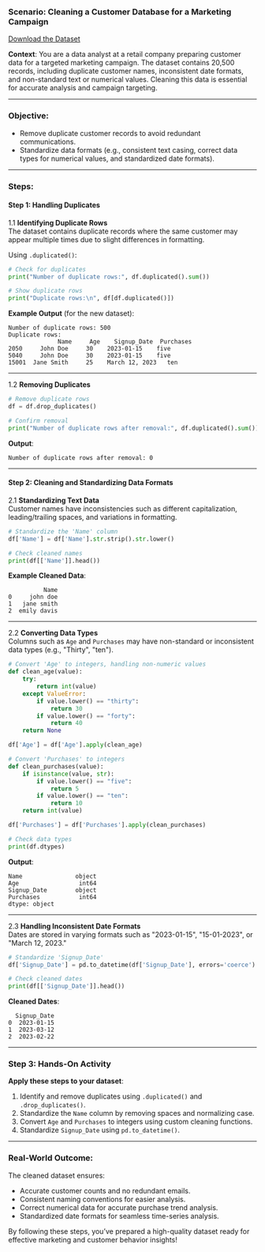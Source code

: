 ### **Scenario: Cleaning a Customer Database for a Marketing Campaign**

[Download the Dataset](realistic_customer_data_with_duplicates.csv) 

**Context**: You are a data analyst at a retail company preparing customer data for a targeted marketing campaign. The dataset contains 20,500 records, including duplicate customer names, inconsistent date formats, and non-standard text or numerical values. Cleaning this data is essential for accurate analysis and campaign targeting.

---

### **Objective**:
- Remove duplicate customer records to avoid redundant communications.
- Standardize data formats (e.g., consistent text casing, correct data types for numerical values, and standardized date formats).

---

### **Steps**:

#### **Step 1: Handling Duplicates**

1.1 **Identifying Duplicate Rows**  
The dataset contains duplicate records where the same customer may appear multiple times due to slight differences in formatting.

Using `.duplicated()`:

```python
# Check for duplicates
print("Number of duplicate rows:", df.duplicated().sum())

# Show duplicate rows
print("Duplicate rows:\n", df[df.duplicated()])
```

**Example Output** (for the new dataset):
```
Number of duplicate rows: 500
Duplicate rows:
              Name     Age    Signup_Date  Purchases
2050     John Doe     30    2023-01-15    five
5040     John Doe     30    2023-01-15    five
15001  Jane Smith     25    March 12, 2023   ten
```

---

1.2 **Removing Duplicates**

```python
# Remove duplicate rows
df = df.drop_duplicates()

# Confirm removal
print("Number of duplicate rows after removal:", df.duplicated().sum())
```

**Output**:
```
Number of duplicate rows after removal: 0
```

---

#### **Step 2: Cleaning and Standardizing Data Formats**

2.1 **Standardizing Text Data**  
Customer names have inconsistencies such as different capitalization, leading/trailing spaces, and variations in formatting.

```python
# Standardize the 'Name' column
df['Name'] = df['Name'].str.strip().str.lower()

# Check cleaned names
print(df[['Name']].head())
```

**Example Cleaned Data**:
```
          Name
0     john doe
1   jane smith
2  emily davis
```

---

2.2 **Converting Data Types**  
Columns such as `Age` and `Purchases` may have non-standard or inconsistent data types (e.g., "Thirty", "ten").

```python
# Convert 'Age' to integers, handling non-numeric values
def clean_age(value):
    try:
        return int(value)
    except ValueError:
        if value.lower() == "thirty":
            return 30
        if value.lower() == "forty":
            return 40
    return None

df['Age'] = df['Age'].apply(clean_age)

# Convert 'Purchases' to integers
def clean_purchases(value):
    if isinstance(value, str):
        if value.lower() == "five":
            return 5
        if value.lower() == "ten":
            return 10
    return int(value)

df['Purchases'] = df['Purchases'].apply(clean_purchases)

# Check data types
print(df.dtypes)
```

**Output**:
```
Name               object
Age                 int64
Signup_Date        object
Purchases           int64
dtype: object
```

---

2.3 **Handling Inconsistent Date Formats**  
Dates are stored in varying formats such as "2023-01-15", "15-01-2023", or "March 12, 2023."

```python
# Standardize 'Signup_Date'
df['Signup_Date'] = pd.to_datetime(df['Signup_Date'], errors='coerce')

# Check cleaned dates
print(df[['Signup_Date']].head())
```

**Cleaned Dates**:
```
  Signup_Date
0  2023-01-15
1  2023-03-12
2  2023-02-22
```

---

### **Step 3: Hands-On Activity**  
**Apply these steps to your dataset**:
1. Identify and remove duplicates using `.duplicated()` and `.drop_duplicates()`.
2. Standardize the `Name` column by removing spaces and normalizing case.
3. Convert `Age` and `Purchases` to integers using custom cleaning functions.
4. Standardize `Signup_Date` using `pd.to_datetime()`.

---

### **Real-World Outcome**:
The cleaned dataset ensures:
- Accurate customer counts and no redundant emails.
- Consistent naming conventions for easier analysis.
- Correct numerical data for accurate purchase trend analysis.
- Standardized date formats for seamless time-series analysis.

By following these steps, you’ve prepared a high-quality dataset ready for effective marketing and customer behavior insights!